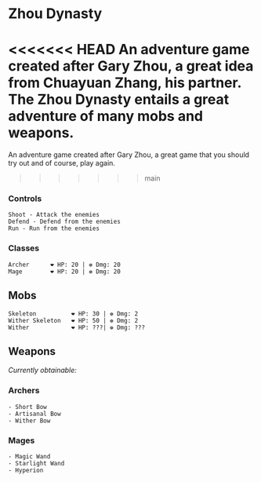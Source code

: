 # Zhou Dynasty
<<<<<<< HEAD
An adventure game created after Gary Zhou, a great idea from Chuayuan Zhang, his partner. The Zhou Dynasty entails a great adventure of many mobs and weapons. 
=======
An adventure game created after Gary Zhou, a great game that you should try out and of course, play again.
>>>>>>> main

### Controls
```
Shoot - Attack the enemies
Defend - Defend from the enemies
Run - Run from the enemies 
```

### Classes
```
Archer      ❤ HP: 20 | ❁ Dmg: 20
Mage        ❤ HP: 20 | ❁ Dmg: 20  
```
## Mobs
```
Skeleton          ❤ HP: 30 | ❁ Dmg: 2
Wither Skeleton   ❤ HP: 50 | ❁ Dmg: 2
Wither            ❤ HP: ???| ❁ Dmg: ???
```

## Weapons
_Currently obtainable:_
### **Archers**
```
- Short Bow 
- Artisanal Bow 
- Wither Bow
```
### **Mages**
```
- Magic Wand
- Starlight Wand
- Hyperion
```
